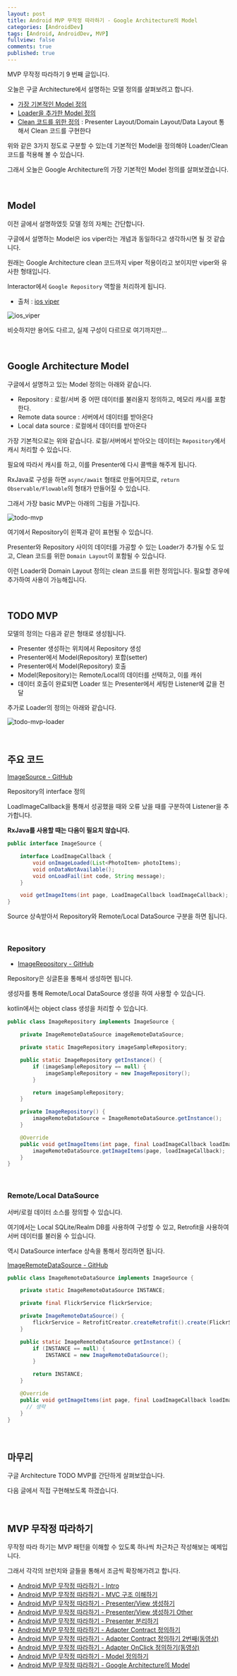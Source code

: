 ```yaml
---
layout: post
title: Android MVP 무작정 따라하기 - Google Architecture의 Model
categories: [AndroidDev]
tags: [Android, AndroidDev, MVP]
fullview: false
comments: true
published: true
---
```


MVP 무작정 따라하기 9 번째 글입니다.

오늘은 구글 Architecture에서 설명하는 모델 정의를 살펴보려고 합니다.

- [가장 기본적인 Model 정의](https://github.com/googlesamples/android-architecture/tree/todo-mvp/)
- [Loader을 추가한 Model 정의](https://github.com/googlesamples/android-architecture/tree/todo-mvp-loaders/)
- [Clean 코드를 위한 정의](https://github.com/googlesamples/android-architecture/tree/todo-mvp-clean/) : Presenter Layout/Domain Layout/Data Layout 통해서 Clean 코드를 구현한다

위와 같은 3가지 정도로 구분할 수 있는데 기본적인 Model을 정의해야 Loader/Clean 코드를 적용해 볼 수 있습니다.

그래서 오늘은 Google Architecture의 가장 기본적인 Model 정의를 살펴보겠습니다.


<br />

## Model

이전 글에서 설명하였듯 모델 정의 자체는 간단합니다.

구글에서 설명하는 Model은 ios viper라는 개념과 동일하다고 생각하시면 될 것 같습니다.

원래는 Google Architecture clean 코드까지 viper 적용이라고 보이지만 viper와 유사한 형태입니다.

Interactor에서 `Google Repository` 역할을 처리하게 됩니다.

- 출처 : [ios viper](https://www.ckl.io/blog/ios-project-architecture-using-viper/)

![ios_viper]

비슷하지만 용어도 다르고, 실제 구성이 다르므로 여기까지만...


<br />

## Google Architecture Model

구글에서 설명하고 있는 Model 정의는 아래와 같습니다.

- Repository : 로컬/서버 중 어떤 데이터를 불러올지 정의하고, 메모리 캐시를 포함한다.
- Remote data source : 서버에서 데이터를 받아온다
- Local data source : 로컬에서 데이터를 받아온다

가장 기본적으로는 위와 같습니다. 로컬/서버에서 받아오는 데이터는 `Repository`에서 캐시 처리할 수 있습니다.

필요에 따라서 캐시를 하고, 이를 Presenter에 다시 콜백을 해주게 됩니다.

RxJava로 구성을 하면 `async/await` 형태로 만들어지므로, `return Observable/Flowable`의 형태가 만들어질 수 있습니다.

그래서 가장 basic MVP는 아래의 그림을 가집니다.

![todo-mvp]

여기에서 Repository이 왼쪽과 같이 표현될 수 있습니다.

Presenter와 Repository 사이의 데이터를 가공할 수 있는 Loader가 추가될 수도 있고, Clean 코드를 위한 `Domain Layout`이 포함될 수 있습니다.

이런 Loader와 Domain Layout 정의는 clean 코드를 위한 정의입니다. 필요할 경우에 추가하여 사용이 가능해집니다.


<br />

## TODO MVP

모델의 정의는 다음과 같은 형태로 생성됩니다.

- Presenter 생성하는 위치에서 Repository 생성
- Presenter에서 Model(Repository) 포합(setter)
- Presenter에서 Model(Repository) 호출
- Model(Repository)는 Remote/Local의 데이터를 선택하고, 이를 캐쉬
- 데이터 호출이 완료되면 Loader 또는 Presenter에서 세팅한 Listener에 값을 전달

추가로 Loader의 정의는 아래와 같습니다.

![todo-mvp-loader]


<br />

## 주요 코드

[ImageSource - GitHub](https://github.com/taehwandev/Kotlin-Udemy-Sample/blob/master/app-java/src/main/java/tech/thdev/java_udemy_sample/data/source/image/ImageSource.java)

Repository의 interface 정의

LoadImageCallback을 통해서 성공했을 때와 오류 났을 때를 구분하여 Listener을 추가합니다.

**RxJava를 사용할 때는 다음이 필요치 않습니다.**

```java
public interface ImageSource {

    interface LoadImageCallback {
        void onImageLoaded(List<PhotoItem> photoItems);
        void onDataNotAvailable();
        void onLoadFail(int code, String message);
    }

    void getImageItems(int page, LoadImageCallback loadImageCallback);
}
```

Source 상속받아서 Repository와 Remote/Local DataSource 구분을 하면 됩니다.

<br />

### Repository

- [ImageRepository - GitHub](https://github.com/taehwandev/Kotlin-Udemy-Sample/blob/master/app-java/src/main/java/tech/thdev/java_udemy_sample/data/source/image/ImageRepository.java)

Repository은 싱글톤을 통해서 생성하면 됩니다.

생성자를 통해 Remote/Local DataSource 생성을 하여 사용할 수 있습니다.

kotlin에서는 object class 생성을 처리할 수 있습니다.

```java
public class ImageRepository implements ImageSource {

    private ImageRemoteDataSource imageRemoteDataSource;

    private static ImageRepository imageSampleRepository;

    public static ImageRepository getInstance() {
        if (imageSampleRepository == null) {
            imageSampleRepository = new ImageRepository();
        }

        return imageSampleRepository;
    }

    private ImageRepository() {
        imageRemoteDataSource = ImageRemoteDataSource.getInstance();
    }

    @Override
    public void getImageItems(int page, final LoadImageCallback loadImageCallback) {
        imageRemoteDataSource.getImageItems(page, loadImageCallback);
    }
}
```

<br />

### Remote/Local DataSource

서버/로컬 데이터 소스를 정의할 수 있습니다.

여기에서는 Local SQLite/Realm DB를 사용하여 구성할 수 있고, Retrofit을 사용하여 서버 데이터를 불러올 수 있습니다.

역시 DataSource interface 상속을 통해서 정리하면 됩니다.

[ImageRemoteDataSource - GitHub](https://github.com/taehwandev/Kotlin-Udemy-Sample/blob/master/app-java/src/main/java/tech/thdev/java_udemy_sample/data/source/image/ImageRemoteDataSource.java)

```java
public class ImageRemoteDataSource implements ImageSource {

    private static ImageRemoteDataSource INSTANCE;

    private final FlickrService flickrService;

    private ImageRemoteDataSource() {
        flickrService = RetrofitCreator.createRetrofit().create(FlickrService.class);
    }

    public static ImageRemoteDataSource getInstance() {
        if (INSTANCE == null) {
            INSTANCE = new ImageRemoteDataSource();
        }

        return INSTANCE;
    }

    @Override
    public void getImageItems(int page, final LoadImageCallback loadImageCallback) {
      // 생략
    }
}
```


<br />

## 마무리

구글 Architecture TODO MVP를 간단하게 살펴보았습니다.

다음 글에서 직접 구현해보도록 하겠습니다.


<br />

## MVP 무작정 따라하기

무작정 따라 하기는 MVP 패턴을 이해할 수 있도록 하나씩 차근차근 작성해보는 예제입니다.

그래서 각각의 브런치와 글들을 통해서 조금씩 확장해가려고 합니다.

- [Android MVP 무작정 따라하기 - Intro](http://thdev.tech/androiddev/2016/10/12/Android-MVP-Intro.html)
- [Android MVP 무작정 따라하기 - MVC 구조 이해하기](http://thdev.tech/androiddev/2016/10/23/Android-MVC-Architecture.html)
- [Android MVP 무작정 따라하기 - Presenter/View 생성하기](http://thdev.tech/androiddev/2016/11/28/Android-MVP-One.html)
- [Android MVP 무작정 따라하기 - Presenter/View 생성하기 Other](http://thdev.tech/androiddev/2016/11/30/Android-MVP-Two.html)
- [Android MVP 무작정 따라하기 - Presenter 분리하기](http://thdev.tech/androiddev/2016/12/23/Android-MVP-Three.html)
- [Android MVP 무작정 따라하기 - Adapter Contract 정의하기](http://thdev.tech/androiddev/2016/12/26/Android-MVP-Four.html)
- [Android MVP 무작정 따라하기 - Adapter Contract 정의하기 2번째(동영상)](http://thdev.tech/androiddev/2016/12/27/Android-MVP-Four-Two.html)
- [Android MVP 무작정 따라하기 - Adapter OnClick 정의하기(동영상)](http://thdev.tech/androiddev/2016/12/29/Android-MVP-Four-Three.html)
- [Android MVP 무작정 따라하기 - Model 정의하기](http://thdev.tech/androiddev/2016/12/29/Android-MVP-Model-One.html)
- [Android MVP 무작정 따라하기 - Google Architecture의 Model](http://thdev.tech/androiddev/2017/01/09/Android-MVP-Model-Two.html)


[ios_viper]: /images/mvp/2017-01-09-Android-MVP-Model-Two/ios_viper.png
[todo-mvp]: /images/mvp/2017-01-09-Android-MVP-Model-Two/todo-mvp.png
[todo-mvp-loader]: /images/mvp/2017-01-09-Android-MVP-Model-Two/todo-mvp-loader.png
